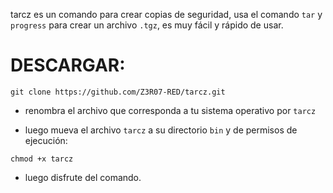 tarcz es un comando para crear copias de seguridad, usa el comando `tar` y `progress` para crear un archivo `.tgz`, es muy fácil y rápido de usar.

DESCARGAR:
======

```
git clone https://github.com/Z3R07-RED/tarcz.git
```

* renombra el archivo que corresponda a tu sistema operativo por `tarcz`


* luego mueva el archivo `tarcz` a su directorio `bin` y de permisos de ejecución:

```
chmod +x tarcz
```

* luego disfrute del comando.
